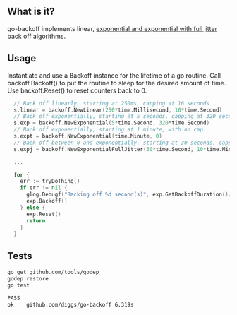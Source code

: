 ## What is it?

go-backoff implements linear, [exponential and exponential with full jitter](http://www.awsarchitectureblog.com/2015/03/backoff.html) back off algorithms.

## Usage

Instantiate and use a Backoff instance for the lifetime of a go routine. Call backoff.Backoff() to put the routine to sleep for the desired amount of time. Use backoff.Reset() to reset counters back to 0.

```go
  // Back off linearly, starting at 250ms, capping at 16 seconds
  s.linear = backoff.NewLinear(250*time.Millisecond, 16*time.Second)
  // Back off exponentially, starting at 5 seconds, capping at 320 seconds
  s.exp = backoff.NewExponential(5*time.Second, 320*time.Second)
  // Back off exponentially, starting at 1 minute, with no cap
  s.expt = backoff.NewExponential(time.Minute, 0)
  // Back off between 0 and exponentially, starting at 30 seconds, capping at 10 minutes
  s.expj = backoff.NewExponentialFullJitter(30*time.Second, 10*time.Minute)

  ...

  for {
    err := tryDoThing()
    if err != nil {
      glog.Debugf("Backing off %d second(s)", exp.GetBackoffDuration()/time.Second)
      exp.Backoff()
    } else {
      exp.Reset()
      return
    }
  }

```

## Tests
```bash
go get github.com/tools/godep
godep restore
go test

PASS
ok    github.com/diggs/go-backoff 6.319s
```